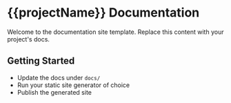 # {{projectName}} Documentation

Welcome to the documentation site template. Replace this content with your project's docs.

## Getting Started

- Update the docs under `docs/`
- Run your static site generator of choice
- Publish the generated site
